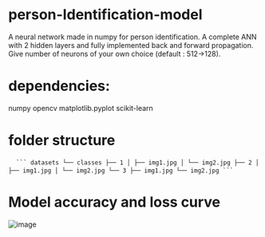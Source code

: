# person-Identification-model
A neural network made in numpy for person identification. A complete ANN with 2 hidden layers and fully implemented back and forward propagation.
Give number of neurons of your own choice (default : 512->128).


# dependencies:

numpy
opencv
matplotlib.pyplot
scikit-learn

# folder structure
<pre> <code> ``` datasets └── classes ├── 1 │ ├── img1.jpg │ └── img2.jpg ├── 2 │ ├── img1.jpg │ └── img2.jpg └── 3 ├── img1.jpg └── img2.jpg ``` </code> </pre>

# Model accuracy and loss curve

![image](https://github.com/user-attachments/assets/c43e194a-5be2-4e51-80d8-0608b383c115)

        
